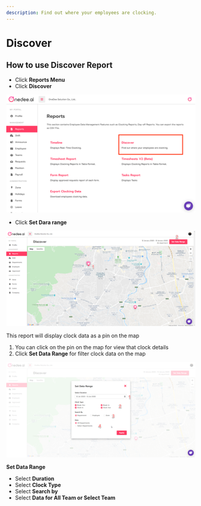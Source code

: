 ```yaml
---
description: Find out where your employees are clocking.
---
```


# Discover

## How to use Discover Report

* Click **Reports Menu**
* Click **Discover**

![](../../.gitbook/assets/app.onedee.ai_en-laptop-with-mdpi-screen-1.png)

* Click **Set Dara range**

![](../../.gitbook/assets/image-15.png)

This report will display clock data as a pin on the map  
1. You can click on the pin on the map for view that clock details  
2. Click **Set Data Range** for filter clock data on the map

![](../../.gitbook/assets/image-34.png)

**Set Data Range**

* Select **Duration**
* Select **Clock Type**
* Select **Search by**
* Select **Data for All Team or Select Team**

